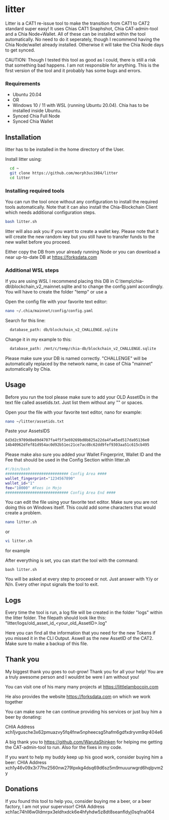 
# litter

Litter is a CAT1 re-issue tool to make the transition from CAT1 to CAT2 standard super easy! It uses Chias CAT1 Snaphshot, Chia CAT-admin-tool and a Chia Node+Wallet. All of these can be installed within the tool automatically. No need to do it seperately, though I recommend having the Chia Node/wallet already installed. Otherwise it will take the Chia Node days to get synced.

CAUTION: Though I tested this tool as good as I could, there is still a risk that something bad happens. I am not responsible for anything. This is the first version of the tool and it probably has some bugs and errors.


### Requirements

- Ubuntu 20.04
- OR
- Windows 10 / 11 with WSL (running Ubuntu 20.04). Chia has to be installed inside Ubuntu.
- Synced Chia Full Node
- Synced Chia Wallet


## Installation

litter has to be installed in the home directory of the User. 

Install litter using:

```bash
  cd ~
  git clone https://github.com/morph3us1984/litter
  cd litter
```

### Installing required tools

You can run the tool once without any configuration to install the required tools automatically. Note that it can also install the Chia-Blockchain Client which needs additional configuration steps.

```bash
bash litter.sh
```

litter will also ask you if you want to create a wallet key. Please note that it will create the new random key but you still have to transfer funds to the new wallet before you proceed.

Either copy the DB from your already running Node or you can download a near up-to-date DB at https://forksdata.com


### Additional WSL steps

If you are using WSL I recommend placing this DB in C:\temp\chia-db\blockchain_v2_mainnet.sqlite and to change the config.yaml accordingly. You will have to create the folder "temp" or use a 

Open the config file with your favorite text editor:
```bash
nano ~/.chia/mainnet/config/config.yaml
```

Search for this line:
```bash
  database_path: db/blockchain_v2_CHALLENGE.sqlite
```
Change it in my example to this:
```bash
  database_path: /mnt/c/temp/chia-db/blockchain_v2_CHALLENGE.sqlite
```
Please make sure your DB is named correctly. "CHALLENGE" will be automatically replaced by the network name, in case of Chia "mainnet" automatically by Chia.


## Usage
Before you run the tool please make sure to add your OLD AssetIDs in the text file called assetids.txt. Just list them without any "" or spaces.

Open your the file with your favorite text editor, nano for example:
```bash
nano ~/litter/assetids.txt
```

Paste your AssetsIDS
```bash
6d3d2c9709d8e89d4707fa4f5f3e69269bd0b825a22da4fa45ed517da95136e0
14b40962dfef81d954ac0d92b51ec21ce7acd8c62dd9fef9303aa51c615cb495
```

Please make also sure you added your Wallet Fingerprint, Wallet ID and the Fee that should be used in the Config Section within litter.sh

```bash
#!/bin/bash
############################ Config Area ####
wallet_fingerprint="1234567890"
wallet_id="1"
fee="10000" #Fees in Mojo
############################ Config Area End ####
```

You can edit the file using your favorite text editor. Make sure you are not doing this on Windows itself. This could add some characters that would create a problem.

```bash
nano litter.sh
```
or
```bash
vi litter.sh
```
for example


After everything is set, you can start the tool with the command:

```
bash litter.sh
```

You will be asked at every step to proceed or not. Just answer with Y/y or N/n. Every other input signals the tool to exit.
## Logs

Every time the tool is run, a log file will be created in the folder "logs" within the litter folder.
The filepath should look like this: "litter/logs/old_asset_id_<your_old_AssetID>.log"

Here you can find all the information that you need for the new Tokens if you missed it in the CLI Output. Aswell as the new AssetID of the CAT2. Make sure to make a backup of this file.

## Thank you

My biggest thank you goes to out-grow! Thank you for all your help! You are a truly awesome person and I wouldnt be were I am without you!

You can visit one of his many many projects at https://littlelambocoin.com

He also provides the website https://forksdata.com on which we work together

You can make sure he can continue providing his services or just buy him a beer by donating:

CHIA Address xch1jvgusche3x62pmuazvy5fq4fnw5npheecsg5hafm6gdfxdryvm9qr404e6


A big thank you to https://github.com/WarutaShinken for helping me getting the CAT-admin-tool to run. Also for the fixes in my code.

If you want to help my buddy keep up his good work, consider buying him a beer:
CHIA Address xch1y46v09x3r77hv2560nw279lpxkg4dsq69d6sz5m9muuurwgrd6hqlpvm2y

## Donations

If you found this tool to help you, consider buying me a beer, or a beer factory, I am not your supervisor!
CHIA Address xch1ac74hll6w0ldmrpx3eldhxdck6e4hfyhdw5z8dt8seanfldyj0sqfna064
